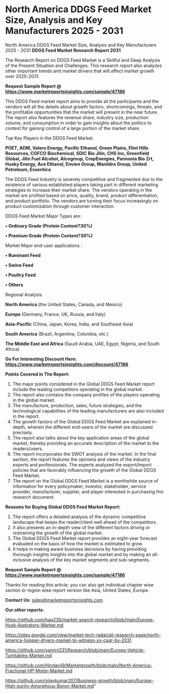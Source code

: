 # North America DDGS Feed Market Size, Analysis and Key Manufacturers 2025 - 2031
North America DDGS Feed Market Size, Analysis and Key Manufacturers 2025 - 2031
<strong>DDGS Feed Market Research Report 2031</strong>

The Research Report on DDGS Feed Market is a Skillful and Deep Analysis of the Present Situation and Challenges. This research report also analyzes other important trends and market drivers that will affect market growth over 2025-2031.

<strong>Request Sample Report @ <a href=https://www.marketreportsinsights.com/sample/47186>https://www.marketreportsinsights.com/sample/47186</a></strong>

This DDGS Feed market report aims to provide all the participants and the vendors will all the details about growth factors, shortcomings, threats, and the profitable opportunities that the market will present in the near future. The report also features the revenue share, industry size, production volume, and consumption in order to gain insights about the politics to contest for gaining control of a large portion of the market share.

Top Key Players in the DDGS Feed Market:

<strong>POET, ADM, Valero Energy, Pacific Ethanol, Green Plains, Flint Hills Resources, COFCO Biochemical, SDIC Bio Jilin, CHS Inc, Greenfield Global, Jilin Fuel Alcohol, Alcogroup, CropEnergies, Pannonia Bio Zrt, Husky Energy, Ace Ethanol, Envien Group, Manildra Group, United Petroleum, Essentica</strong>

The DDGS Feed Industry is severely competitive and fragmented due to the existence of various established players taking part in different marketing strategies to increase their market share. The vendors operating in the market are profiled based on price, quality, brand, product differentiation, and product portfolio. The vendors are turning their focus increasingly on product customization through customer interaction.

DDGS Feed Market Major Types are:

<strong>•  Ordinary Grade (Protein Content?30%)

•  Premium Grade (Protein Content?30%)</strong>

Market Major end-user applications :

<strong>•  Ruminant Feed

•  Swine Feed

•  Poultry Feed

•  Others</strong>

Regional Analysis

</u><strong><b>North America</b></strong> (the United States, Canada, and Mexico)

<strong><b>Europe </b></strong>(Germany, France, UK, Russia, and Italy)

<strong><b>Asia-Pacific</b></strong> (China, Japan, Korea, India, and Southeast Asia)

<strong><b>South America</b></strong> (Brazil, Argentina, Colombia, etc.)

<strong><b>The Middle East and Africa</b></strong> (Saudi Arabia, UAE, Egypt, Nigeria, and South Africa)

<strong>Go For Interesting Discount Here: <a href=https://www.marketreportsinsights.com/discount/47186>https://www.marketreportsinsights.com/discount/47186</a></strong>

<strong>Points Covered in The Report:</strong>
<ol>
  <li>The major points considered in the Global DDGS Feed Market report include the leading competitors operating in the global market.</li>
  <li>The report also contains the company profiles of the players operating in the global market.</li>
  <li>The manufacture, production, sales, future strategies, and the technological capabilities of the leading manufacturers are also included in the report.</li>
  <li>The growth factors of the Global DDGS Feed Market are explained in-depth, wherein the different end-users of the market are discussed precisely.</li>
  <li>The report also talks about the key application areas of the global market, thereby providing an accurate description of the market to the readers/users.</li>
  <li>The report incorporates the SWOT analysis of the market. In the final section, the report features the opinions and views of the industry experts and professionals. The experts analyzed the export/import policies that are favorably influencing the growth of the Global DDGS Feed Market.</li>
  <li>The report on the Global DDGS Feed Market is a worthwhile source of information for every policymaker, investor, stakeholder, service provider, manufacturer, supplier, and player interested in purchasing this research document.</li>
</ol>
<strong>Reasons for Buying Global DDGS Feed Market Report:</strong>

<ol>
  <li>The report offers a detailed analysis of the dynamic competitive landscape that keeps the reader/client well ahead of the competitors.</li>
  <li>It also presents an in-depth view of the different factors driving or restraining the growth of the global market.</li>
  <li>The Global DDGS Feed Market report provides an eight-year forecast evaluated on the basis of how the market is estimated to grow.</li>
  <li>It helps in making aware business decisions by having providing thorough insights insights into the global market and by making an all-inclusive analysis of the key market segments and sub-segments.</li>
</ol>
<strong>Request Sample Report @ <a href=https://www.marketreportsinsights.com/sample/47186>https://www.marketreportsinsights.com/sample/47186</a></strong>


Thanks for reading this article; you can also get individual chapter wise section or region wise report version like Asia, United States, Europe.

<strong>Contact Us:</strong>
sales@marketreportsinsights.com

<strong>Our other reports:</strong>

<a href=https://github.com/haq235/market-search-research/blob/main/Europe-Husk-Aspirators-Market.md>https://github.com/haq235/market-search-research/blob/main/Europe-Husk-Aspirators-Market.md</a>

<a href=https://sites.google.com/view/market-tech-radar/all-research-page/north-america-hopper-dryers-market-to-witness-xx-cagr-by-2031>https://sites.google.com/view/market-tech-radar/all-research-page/north-america-hopper-dryers-market-to-witness-xx-cagr-by-2031</a>

<a href=https://github.com/yamini231/Research/blob/main/Europe-Vehicle-Turntables-Market.md>https://github.com/yamini231/Research/blob/main/Europe-Vehicle-Turntables-Market.md</a>

<a href=https://github.com/Hindavii9/Marketgrowth/blob/main/North-America-Fractional-HP-Motor-Market.md>https://github.com/Hindavii9/Marketgrowth/blob/main/North-America-Fractional-HP-Motor-Market.md</a>

<a href=https://github.com/vijaykumar207/Business-growth/blob/main/Europe-High-purity-Amorphous-Boron-Market.md>https://github.com/vijaykumar207/Business-growth/blob/main/Europe-High-purity-Amorphous-Boron-Market.md</a>"
